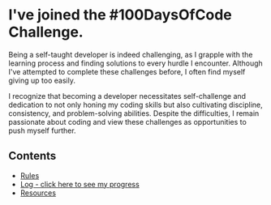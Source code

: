 # I've joined the #100DaysOfCode Challenge.
Being a self-taught developer is indeed challenging, as I grapple with the learning process and finding solutions to every hurdle I encounter. Although I've attempted to complete these challenges before, I often find myself giving up too easily.

I recognize that becoming a developer necessitates self-challenge and dedication to not only honing my coding skills but also cultivating discipline, consistency, and problem-solving abilities. Despite the difficulties, I remain passionate about coding and view these challenges as opportunities to push myself further.

## Contents
* [Rules](rules.md)
* [Log - click here to see my progress](log.md)
* [Resources](resources.md)